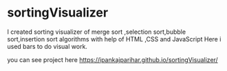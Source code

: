 # sortingVisualizer
I created sorting visualizer of merge sort ,selection sort,bubble sort,insertion sort algorithms with help of HTML ,CSS and JavaScript
Here i used bars to do visual work. 


you can see project here https://ipankajparihar.github.io/sortingVisualizer/
